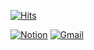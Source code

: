 [![Hits](https://hits.seeyoufarm.com/api/count/incr/badge.svg?url=https%3A%2F%2Fgithub.com%2Fwjstpgh&count_bg=%23433030&title_bg=%23FF0202&icon=telegram.svg&icon_color=%23E7E7E7&title=view&edge_flat=false)](https://github.com/wjstpgh)

[![Notion](https://img.shields.io/badge/Notion-%23000000.svg?style=for-the-badge&logo=notion&logoColor=white)](https://chill-radium-cfd.notion.site/Main-e1c53048b3ca4ca89c3bf3992ec2df29)
[![Gmail](https://img.shields.io/badge/Gmail-D14836?style=for-the-badge&logo=gmail&logoColor=white)](https://mail.google.com/mail/?view=cm&amp;fs=1&amp;to=sehoJ3756@gmail.com)

<!--
**wjstpgh/wjstpgh** is a ✨ _special_ ✨ repository because its `README.md` (this file) appears on your GitHub profile.

Here are some ideas to get you started:

- 🔭 I’m currently working on ...
- 🌱 I’m currently learning ...
- 👯 I’m looking to collaborate on ...
- 🤔 I’m looking for help with ...
- 💬 Ask me about ...
- 📫 How to reach me: ...
- 😄 Pronouns: ...
- ⚡ Fun fact: ...
-->
